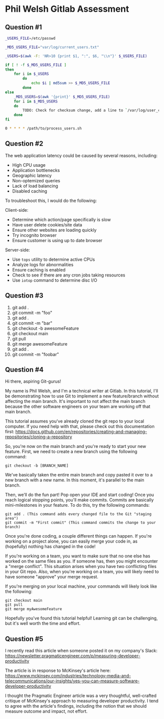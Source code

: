 # Phil Welsh Gitlab Assessment

## Question #1

````bash
_USERS_FILE=/etc/passwd

_MD5_USERS_FILE="var/log/current_users.txt"

_USERS=$(awk -F: 'NR>10 {print $1, ":", $6, "\\n"}' $_USERS_FILE)

if [ ! -f $_MD5_USERS_FILE ]
then
    for i in $_USERS
        do
            echo $i | md5sum >> $_MD5_USERS_FILE
        done
else
    _MD5_USERS=$(awk '{print}' $_MD5_USERS_FILE)
    for i in $_MD5_USERS
    do
        TODO: Check for checksum change, add a line to `/var/log/user_changes`, and overwrite old checksum
    done
fi

0 * * * * /path/to/process_users.sh
````

## Question #2

The web application latency could be caused by several reasons, including:

- High CPU usage
- Application bottlenecks
- Geographic latency
- Non-optemized queries
- Lack of load balancing
- Disabled caching

To troubleshoot this, I would do the following:

Client-side:

- Determine which action/page specifically is slow
- Have user delete cookies/site data
- Ensure other websites are loading quickly
- Try incognito browser
- Ensure customer is using up to date browser

Server-side:

- Use `tops` utility to determine active CPUs
- Analyze logs for abnormalities
- Ensure caching is enabled
- Check to see if there are any cron jobs taking resources
- Use `iotop` command to determine disc I/O

## Question #3

1. git add .
2. git commit -m "foo"
3. git add .
4. git commit -m "bar"
5. git checkout -b awesomeFeature
6. git checkout main
7. git pull
8. git merge awesomeFeature
9. git add .
10. git commit -m "foobar"

## Question #4

Hi there, aspiring Git-gurus!

My name is Phil Welsh, and I'm a technical writer at Gitlab. In this tutorial, I'll be demonstrating how to use Git to implement a new feature/branch without affecting the main branch. It's important to not affect the main branch because the other software engineers on your team are working off that main branch.

This tutorial assumes you've already cloned the git repo to your local computer. If you need help with that, please check out this documentation first: https://docs.github.com/en/repositories/creating-and-managing-repositories/cloning-a-repository

So, you're now on the main branch and you're ready to start your new feature. First, we need to create a new branch using the following command:

```
git checkout -b [BRANCH_NAME]
```

We've basically taken the entire main branch and copy pasted it over to a new branch with a new name. In this moment, it's parallel to the main branch.

Then, we'll do the fun part! Pop open your IDE and start coding! Once you reach logical stopping points, you'll make commits. Commits are basically mini-milestones in your feature. To do this, try the following commands:

```
git add . (This command adds every changed file to the Git "staging area")
git commit -m "First commit" (This command commits the change to your branch)
```

Once you're done coding, a couple different things can happen. If you're working on a project alone, you can easily merge your code in, as (hopefully) nothing has changed in the code!

If you're working on a team, you want to make sure that no one else has worked on the same files as you. If someone has, then you might encounter a "merge conflict". This situation arises when you have two conflicting files in your Git repo. Also, when you're working on a team, you will likely need to have someone "approve" your merge request.

If you're merging on your local machine, your commands will likely look like the following:

```
git checkout main
git pull
git merge myAwesomeFeature
```

Hopefully you've found this tutorial helpful! Learning git can be challenging, but it's well worth the time and effort.

## Question #5

I recently read this article when someone posted it on my company's Slack: https://newsletter.pragmaticengineer.com/p/measuring-developer-productivity

The article is in response to McKinsey's article here: https://www.mckinsey.com/industries/technology-media-and-telecommunications/our-insights/yes-you-can-measure-software-developer-productivity

I thought the Pragmatic Engineer article was a very thoughtful, well-crafted critique of McKinsey's approach to measuring developer productivity. I tend to agree with the article's findings, including the notion that we should measure outcome and impact, not effort.
